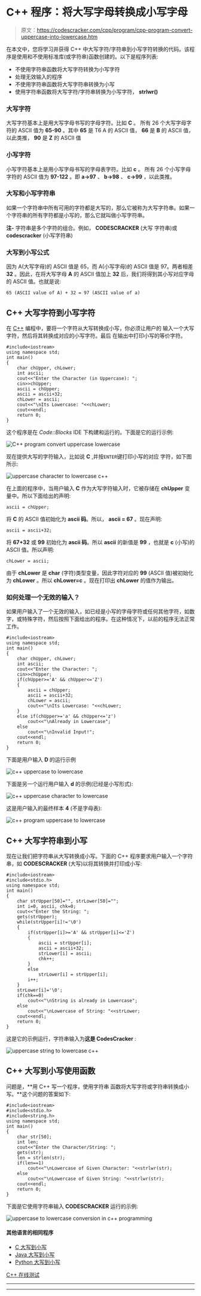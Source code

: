 # C++ 程序：将大写字母转换成小写字母

> 原文：<https://codescracker.com/cpp/program/cpp-program-convert-uppercase-into-lowercase.htm>

在本文中，您将学习并获得 C++ 中大写字符/字符串到小写字符转换的代码。该程序是使用和不使用标准库(或字符串)函数创建的。以下是程序列表:

*   不使用字符串函数将大写字符转换为小写字符
*   处理无效输入的程序
*   不使用字符串函数将大写字符串转换为小写
*   使用字符串函数将大写字符/字符串转换为小写字符， **strlwr()**

### 大写字符

大写字符基本上是用大写字母书写的字母字符。比如 **C** 。 所有 26 个大写字母字符的 ASCII 值为 **65-90** 。其中 **65** 是 T6 A 的 ASCII 值， **66** 是 **B** 的 ASCII 值，以此类推， **90** 是 **Z** 的 ASCII 值

### 小写字符

小写字符基本上是用小写字母书写的字母表字符。比如 **c** 。 所有 26 个小写字母字符的 ASCII 值为 **97-122** 。即 **a→97** 、 **b→98** 、 **c→99** ，以此类推。

### 大写和小写字符串

如果一个字符串中所有可用的字符都是大写的，那么它被称为大写字符串。如果一个字符串的所有字符都是小写的，那么它就叫做小写字符串。

**注-** 字符串是多个字符的组合。例如， **CODESCRACKER** (大写 字符串)或 **codescracker** (小写字符串)

### 大写到小写公式

因为 A(大写字母)的 ASCII 值是 65，而 A(小写字母)的 ASCII 值是 97。两者相差 **32** 。因此，在将大写字母 **A** 的 ASCII 值加上 **32** 后，我们将得到其小写对应字母的 ASCII 值。也就是说:

```
65 (ASCII value of A) + 32 = 97 (ASCII value of a)
```

## C++ 大写字符到小写字符

在 [C++](/cpp/index.htm) 编程中，要将一个字符从大写转换成小写，你必须让用户的 输入一个大写字符，然后将其转换成对应的小写字符。最后 在输出中打印小写的等价字符。

```
#include<iostream>
using namespace std;
int main()
{
    char chUpper, chLower;
    int ascii;
    cout<<"Enter the Character (in Uppercase): ";
    cin>>chUpper;
    ascii = chUpper;
    ascii = ascii+32;
    chLower = ascii;
    cout<<"\nIts Lowercase: "<<chLower;
    cout<<endl;
    return 0;
}
```

这个程序是在 *Code::Blocks* IDE 下构建和运行的。下面是它的运行示例:

![C++ program convert uppercase lowercase](img/24d98a3186dde799c09177bfd2283d15.png)

现在提供大写的字符输入，比如说 **C** ,并按`ENTER`键打印小写的对应 字符，如下图所示:

![uppercase character to lowercase c++](img/d46ba8623f1d29d1629fd58ff90e5764.png)

在上面的程序中，当用户输入 **C** 作为大写字符输入时，它被存储在 **chUpper** 变量中。所以下面给出的声明:

```
ascii = chUpper;
```

将 **C** 的 ASCII 值初始化为 **ascii 码**。所以， **ascii = 67** 。现在声明:

```
ascii = ascii+32;
```

将 **67+32** 或 **99** 初始化为 **ascii 码**。所以 **ascii** 的新值是 **99** ，也就是 **c** (小写)的 ASCII 值。所以声明:

```
chLower = ascii;
```

由于 **chLower** 是 **char** (字符)类型变量，因此字符对应的 **99** (ASCII 值)被初始化为 **chLower** 。所以 **chLower=c** 。现在打印出 **chLower** 的值作为输出。

### 如何处理一个无效的输入？

如果用户输入了一个无效的输入，如已经是小写的字母字符或任何其他字符，如数字，或特殊字符，然后按照下面给出的程序。在这种情况下，以前的程序无法正常工作。

```
#include<iostream>
using namespace std;
int main()
{
    char chUpper, chLower;
    int ascii;
    cout<<"Enter the Character: ";
    cin>>chUpper;
    if(chUpper>='A' && chUpper<='Z')
    {
        ascii = chUpper;
        ascii = ascii+32;
        chLower = ascii;
        cout<<"\nIts Lowercase: "<<chLower;
    }
    else if(chUpper>='a' && chUpper<='z')
        cout<<"\nAlready in Lowercase";
    else
        cout<<"\nInvalid Input!";
    cout<<endl;
    return 0;
}
```

下面是用户输入 **D** 的运行示例

![c++ uppercase to lowercase](img/9b424e2fa37ce8914f5bf5615536316d.png)

下面是另一个运行用户输入 **d** 的示例(已经是小写形式):

![c++ uppercase character to lowercase](img/c4432f5168e72e50141fb7dbe10997ab.png)

这是用户输入的最终样本 **4** (不是字母表):

![c++ program uppercase to lowercase](img/9505f19fdfb4f6e9cd50bdad876482a0.png)

## C++ 大写字符串到小写

现在让我们把字符串从大写转换成小写。下面的 C++ 程序要求用户输入一个字符串，如 **CODESCRACKER** (大写)以将其转换并打印成小写:

```
#include<iostream>
#include<stdio.h>
using namespace std;
int main()
{
    char strUpper[50]="", strLower[50]="";
    int i=0, ascii, chk=0;
    cout<<"Enter the String: ";
    gets(strUpper);
    while(strUpper[i]!='\0')
    {
        if(strUpper[i]>='A' && strUpper[i]<='Z')
        {
            ascii = strUpper[i];
            ascii = ascii+32;
            strLower[i] = ascii;
            chk++;
        }
        else
            strLower[i] = strUpper[i];
        i++;
    }
    strLower[i]='\0';
    if(chk==0)
        cout<<"\nString is already in Lowercase";
    else
        cout<<"\nLowercase of String: "<<strLower;
    cout<<endl;
    return 0;
}
```

这是它的示例运行，字符串输入为**这是 CodesCracker** :

![uppercase string to lowercase c++](img/8a40ab122a43caededdff75fed19cd50.png)

## C++ 大写到小写使用函数

问题是，**用 C++ 写一个程序，使用字符串 函数将大写字符或字符串转换成小写。**这个问题的答案如下:

```
#include<iostream>
#include<stdio.h>
#include<string.h>
using namespace std;
int main()
{
    char str[50];
    int len;
    cout<<"Enter the Character/String: ";
    gets(str);
    len = strlen(str);
    if(len==1)
        cout<<"\nLowercase of Given Character: "<<strlwr(str);
    else
        cout<<"\nLowercase of Given String: "<<strlwr(str);
    cout<<endl;
    return 0;
}
```

下面是它使用字符串输入 **CODESCRACKER** 运行的示例:

![uppercase to lowercase conversion in c++ programming](img/b2c0dfabe864131f82974cc699e9c737.png)

#### 其他语言的相同程序

*   [C 大写到小写](/c/program/c-program-convert-uppercase-into-lowercase.htm)
*   [Java 大写到小写](/java/program/java-program-convert-uppercase-to-lowercase.htm)
*   [Python 大写到小写](/python/program/python-program-convert-uppercase-to-lowercase.htm)

[C++ 在线测试](/exam/showtest.php?subid=3)

* * *

* * *